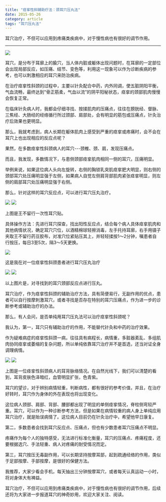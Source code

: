 ```yaml
---
title: "痉挛性斜辅助疗法：颈耳穴压丸法"
date: 2015-05-26
category: article
tags: "耳穴压丸法"
---
```


耳穴治疗，不但可以应用到疼痛类疾病中，对于慢性病也有很好的调节作用。

***

![](/media/2015/05/26-01.jpg)

耳穴，是分布于耳廓上的腧穴，当人体内脏或躯体出现问题时，在耳廓的一定部位会出现局部反应，如压痛、结节、变色等，利用这一现象可以作为诊断疾病的参考，也可以刺激相应的耳穴来防治疾病。

在治疗痉挛性斜颈的过程中，主要以针灸配合中药，内外同调，使五脏阴阳平衡，气血流畅，最终达到“骨正筋柔，气血以流”的阴平阳秘状态，痉挛的颈部肌肉慢慢会恢复正常。

在临床针灸病人时，我都会仔细寻找、按揉肌肉的压痛点，往往在膀胱经、督脉、三焦经、大肠经的经络循行所过颈部、肩部处，会有明显的筋包或压痛点，针灸治疗后效果也更明显。

那么，我就考虑到，病人长期在躯体肌肉上感受到严重的痉挛或疼痛时，会不会在耳穴上也出现相应的反应点呢？

果然，在多数痉挛性斜颈病人的耳穴---颈椎、颈、肩，发现压痛点。

而且，我发现，多数情况下，与患侧颈部痉挛肌肉相同一侧的耳穴，压痛明显。

举例来说，如果这位病人头向左旋转，右侧的胸锁乳突肌痉挛肥大明显，则右侧的颈部耳穴处压痛明显强于左侧，如果病人自觉左侧肩背部肌肉紧张痉挛明显，则左侧的肩部耳穴处压痛明显强于右侧。

那么，针对这样的耳穴反应点，可以进行耳穴压丸治疗。

![](/media/2015/05/26-02.jpg)
![](/media/2015/05/26-03.jpg)

上图是王不留行一次性耳穴贴。

具体操作方法：先进行耳穴探查，找出阳性反应点，结合每个病人具体痉挛肌肉和其他病情状况，确定耳穴穴位，以酒精棉球轻擦消毒，左手托持耳廓，右手用镊子夹取王不留行药豆胶布，对准穴位紧贴压其上，并轻轻揉按1～2分钟，嘱患者自行按压，每日3至5次，隔3～5天更换。

![](/media/2015/05/26-04.jpg)

这是我在对一位痉挛性斜颈患者进行耳穴压丸治疗

![](/media/2015/05/26-05.jpg)
![](/media/2015/05/26-06.jpg)

以上图片是，对寻找到的耳穴颈部反应点进行压丸。

耳穴治疗，作为痉挛性斜颈的辅助治疗方法，具有简便易行，无副作用的优点，患者可以自行按摩刺激耳穴，或者寻找是否存在特别的耳穴压痛点，作为进一步的诊断参考或辅助治疗的办法。

那么，有人会问，是否单纯用耳穴压丸法可以治疗痉挛性斜颈呢？

我认为，第一，耳穴只有辅助治疗的作用，不能替代针灸和中药的治疗效果。

作为疑难病症的痉挛性斜颈一病，往往具有病程长，病情重，多脏器紊乱、多组肌肉协同痉挛或萎缩的复杂问题，所以单纯依靠耳穴治疗并不是首选，还当对证全身调理病情。

![](/media/2015/05/26-07.jpg)
![](/media/2015/05/26-08.jpg)

上图是一位痉挛性斜颈病人的耳背脉络情况。在自然光线下，我们可以清楚的看到，耳背皮肤色泽暗红，血管明显扩张，色青紫。

耳穴的望诊，对于辨别病情轻重，判断病性，都有很好的参考价值，并且，在治疗好转时，耳穴作为身体的外在表现也将出现变化。

这位病人颈部、肩部、背部、腰部都出现了明显的单侧痉挛情况，脊柱侧弯较严重。耳穴，可以作为一种诊断参考方法，但是如果在病情较重的病人身上单纯应用耳穴治疗，就是贻误病情了。这位病人目前仍在针灸治疗中，希望他早日康复。

第二，多数患者会找到耳穴反应点、压痛点，但也有少数患者耳穴压痛点不明显。

疼痛作为每个人的独特感受，无法进行标准化衡量，耳穴的压痛点、疼痛程度，还要根据选穴、手法轻重、病人对疼痛的耐受情况而定。

第三，耳穴按压无毒副作用，可以长期坚持按摩耳部，起到疏通经络的作用，类似于足部按摩、手部按摩，是很好的保健方法。

我推荐，大家少看会手机，每天抽出三分钟按摩耳穴，或者每天认真运动一小时，将对身体大有裨益。

耳穴治疗，不但可以应用到疼痛类疾病中，对于慢性病也有很好的调节作用，后续还将为大家进一步报道耳穴的神奇妙用，欢迎大家关注、阅读。

